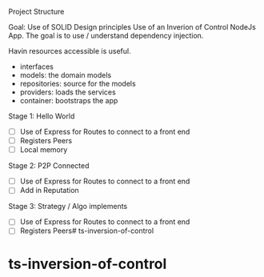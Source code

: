 Project Structure

Goal: Use of SOLID Design principles
Use of an Inverion of Control NodeJs App. The goal is to use / understand dependency injection.

Havin resources accessible is useful.

- interfaces
- models: the domain models
- repositories: source for the models
- providers: loads the services
- container: bootstraps the app

Stage 1: Hello World
- [ ] Use of Express for Routes to connect to a front end
- [ ] Registers Peers
- [ ] Local memory

Stage 2: P2P Connected
- [ ] Use of Express for Routes to connect to a front end
- [ ] Add in Reputation

Stage 3: Strategy / Algo implements
- [ ] Use of Express for Routes to connect to a front end
- [ ] Registers Peers# ts-inversion-of-control
# ts-inversion-of-control
